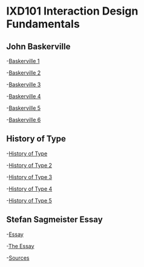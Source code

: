 IXD101 Interaction Design Fundamentals
======================================

John Baskerville
----------------

-[Baskerville 1]( https://ethanmcgonigle.github.io/John-Baskerville/baskerville1.html)

-[Baskerville 2]( https://ethanmcgonigle.github.io/John-Baskerville/baskerville2.html)

-[Baskerville 3]( https://ethanmcgonigle.github.io/John-Baskerville/baskerville3.html)

-[Baskerville 4]( https://ethanmcgonigle.github.io/John-Baskerville/baskerville4.html)

-[Baskerville 5]( https://ethanmcgonigle.github.io/John-Baskerville/baskerville5.html)

-[Baskerville 6]( https://ethanmcgonigle.github.io/John-Baskerville/baskerville6.html)



History of Type
----------------

-[History of Type]( https://ethanmcgonigle.github.io/John-Baskerville/thehistoryoftype.html)

-[History of Type 2]( https://ethanmcgonigle.github.io/John-Baskerville/thehistoryoftype2.html)

-[History of Type 3]( https://ethanmcgonigle.github.io/John-Baskerville/thehistoryoftype3.html)

-[History of Type 4]( https://ethanmcgonigle.github.io/John-Baskerville/thehistoryoftype4.html)

-[History of Type 5]( https://ethanmcgonigle.github.io/John-Baskerville/thehistoryoftype5.html)


Stefan Sagmeister Essay
-----------------------

-[Essay]( https://ethanmcgonigle.github.io/Essay/essay.html)

-[The Essay]( https://ethanmcgonigle.github.io/John-Baskerville/Essay/myessay.html)

-[Sources]( https://ethanmcgonigle.github.io/John-Baskerville/Essay/sources.html)



